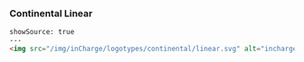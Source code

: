 ### Continental Linear

```html
showSource: true
---
<img src="/img/inCharge/logotypes/continental/linear.svg" alt="incharge-logotype-continental-linear" />
```
